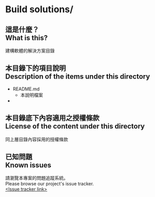 # Build solutions/
## 這是什麼？<br />What is this?
建構軟體的解決方案目錄

## 本目錄下的項目說明<br />Description of the items under this directory
* README.md
	* 本說明檔案
* 

## 本目錄底下內容適用之授權條款<br />License of the content under this directory
同上層目錄內容採用的授權條款

## 已知問題<br />Known issues
請瀏覽本專案的問題追蹤系統。  
Please browse our project's issue tracker.  
[&lt;Issue tracker link&gt;](about:blank)